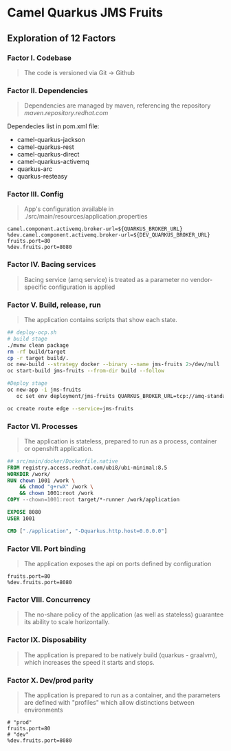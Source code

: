# Camel Quarkus JMS Fruits

## Exploration of 12 Factors

### Factor I. Codebase

> The code is versioned via Git -> Github

### Factor II. Dependencies

> Dependencies are managed by maven, referencing the repository *maven.repository.redhat.com*

Dependecies list in pom.xml file:

* camel-quarkus-jackson
* camel-quarkus-rest
* camel-quarkus-direct
* camel-quarkus-activemq
* quarkus-arc
* quarkus-resteasy

### Factor III. Config

> App's configuration available in ./src/main/resources/application.properties

```properties
camel.component.activemq.broker-url=${QUARKUS_BROKER_URL}
%dev.camel.component.activemq.broker-url=${DEV_QUARKUS_BROKER_URL}
fruits.port=80
%dev.fruits.port=8080
```

### Factor IV. Bacing services

> Bacing service (amq service) is treated as a parameter no vendor-specific configuration is applied

### Factor V. Build, release, run

> The application contains scripts that show each state.

```bash
## deploy-ocp.sh
# build stage
./mvnw clean package
rm -rf build/target
cp -r target build/.
oc new-build --strategy docker --binary --name jms-fruits 2>/dev/null
oc start-build jms-fruits --from-dir build --follow

#Deploy stage
oc new-app -i jms-fruits
   oc set env deployment/jms-fruits QUARKUS_BROKER_URL=tcp://amq-standalone.amq-cluster.svc.cluster.local:61616

oc create route edge --service=jms-fruits
```
### Factor VI. Processes

> The application is stateless, prepared to run as a process, container or openshift application.

```Dockerfile
## src/main/docker/Dockerfile.native
FROM registry.access.redhat.com/ubi8/ubi-minimal:8.5
WORKDIR /work/
RUN chown 1001 /work \
    && chmod "g+rwX" /work \
    && chown 1001:root /work
COPY --chown=1001:root target/*-runner /work/application

EXPOSE 8080
USER 1001

CMD ["./application", "-Dquarkus.http.host=0.0.0.0"]
```

### Factor VII. Port binding

> The application exposes the api on ports defined by configuration

```properties
fruits.port=80
%dev.fruits.port=8080
```

### Factor VIII. Concurrency

> The no-share policy of the application (as well as stateless) guarantee its ability to scale horizontally.

### Factor IX. Disposability

> The application is prepared to be natively build (quarkus - graalvm), which increases the speed it starts and stops.

### Factor X. Dev/prod parity

> The application is prepared to run as a container, and the parameters are defined with "profiles" which allow distinctions between environments


```properties
# "prod"
fruits.port=80
# "dev"
%dev.fruits.port=8080
```